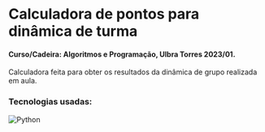 # Calculadora de pontos para dinâmica de turma
#### Curso/Cadeira: Algoritmos e Programação, Ulbra Torres 2023/01.

Calculadora feita para obter os resultados da dinâmica de grupo realizada em aula.

### Tecnologias usadas:

<img align="center" alt="Python" src="https://img.shields.io/badge/Python-14354C?style=for-the-badge&logo=python&logoColor=white">
